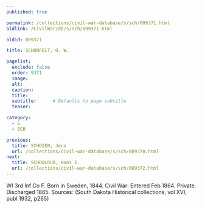 ```yaml
---
published: true

permalink: /collections/civil-war-database/s/sch/009371.html
oldlink: /CivilWar/db/s/sch/009371.html

oldid: 009371

title: SCHONFELT, O. W.

pagelist:
  exclude: false
  order: 9371
  image: 
  alt:
  caption:
  title:
  subtitle:      # Defaults to page subtitle
  teaser:

category: 
  - S 
  - SCH

previous:
  title: SCHOIEN, Jens
  url: /collections/civil-war-database/s/sch/009370.html  
next:
  title: SCHOOLRUD, Hans E.
  url: /collections/civil-war-database/s/sch/009372.html   
---
```

WI 3rd Inf Co F. Born in Sweden, 1844. Civil War: Entered Feb 1864. Private. Discharged 1865. Sources: (South Dakota Historical collections, vol XVI, publ 1932, p265)